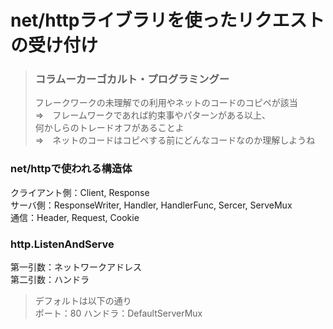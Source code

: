 # net/httpライブラリを使ったリクエストの受け付け
> ### コラムーカーゴカルト・プログラミングー
> フレークワークの未理解での利用やネットのコードのコピペが該当  
> ⇒　フレームワークであれば約束事やパターンがある以上、  
> 何かしらのトレードオフがあることよ  
> ⇒　ネットのコードはコピペする前にどんなコードなのか理解しようね

### net/httpで使われる構造体
クライアント側：Client, Response  
サーバ側：ResponseWriter, Handler, HandlerFunc, Sercer, ServeMux  
通信：Header, Request, Cookie

### http.ListenAndServe
第一引数：ネットワークアドレス  
第二引数：ハンドラ
> デフォルトは以下の通り  
>   ポート：80
>   ハンドラ：DefaultServerMux
